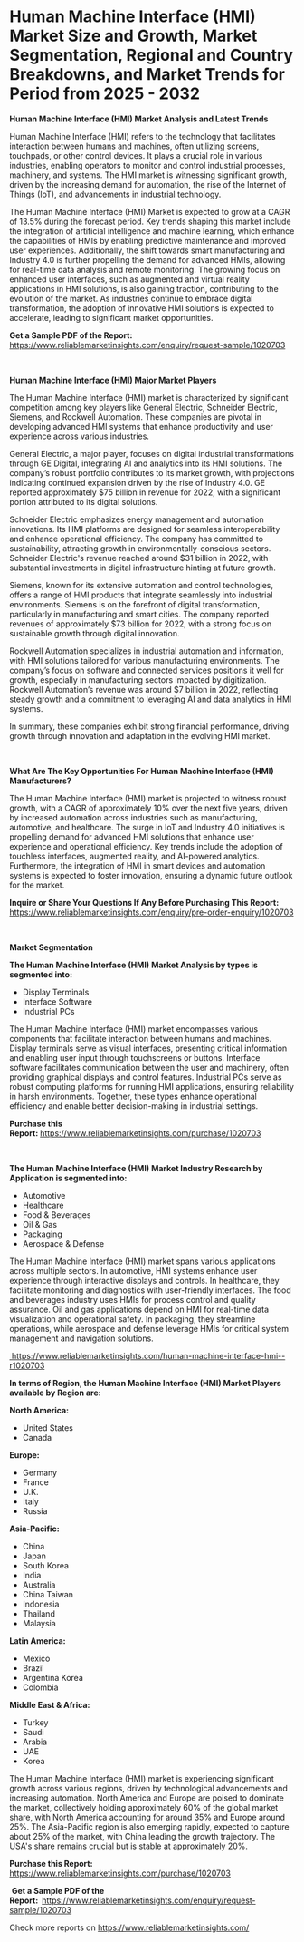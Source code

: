 <p><h1>Human Machine Interface (HMI) Market Size and Growth, Market Segmentation, Regional and Country Breakdowns, and Market Trends for Period from 2025 -  2032</h1></p><p><strong>Human Machine Interface (HMI) Market Analysis and Latest Trends</strong></p>
<p><p>Human Machine Interface (HMI) refers to the technology that facilitates interaction between humans and machines, often utilizing screens, touchpads, or other control devices. It plays a crucial role in various industries, enabling operators to monitor and control industrial processes, machinery, and systems. The HMI market is witnessing significant growth, driven by the increasing demand for automation, the rise of the Internet of Things (IoT), and advancements in industrial technology.</p><p>The Human Machine Interface (HMI) Market is expected to grow at a CAGR of 13.5% during the forecast period. Key trends shaping this market include the integration of artificial intelligence and machine learning, which enhance the capabilities of HMIs by enabling predictive maintenance and improved user experiences. Additionally, the shift towards smart manufacturing and Industry 4.0 is further propelling the demand for advanced HMIs, allowing for real-time data analysis and remote monitoring. The growing focus on enhanced user interfaces, such as augmented and virtual reality applications in HMI solutions, is also gaining traction, contributing to the evolution of the market. As industries continue to embrace digital transformation, the adoption of innovative HMI solutions is expected to accelerate, leading to significant market opportunities.</p></p>
<p><strong>Get a Sample PDF of the Report:&nbsp;</strong> <a href="https://www.reliablemarketinsights.com/enquiry/request-sample/1020703?utm_campaign=3556&utm_medium=2&utm_source=Github&utm_content=ia&utm_term=21032025&utm_id=human-machine-interface-hmi">https://www.reliablemarketinsights.com/enquiry/request-sample/1020703</a></p>
<p>&nbsp;</p>
<p><strong>Human Machine Interface (HMI) Major Market Players</strong></p>
<p><p>The Human Machine Interface (HMI) market is characterized by significant competition among key players like General Electric, Schneider Electric, Siemens, and Rockwell Automation. These companies are pivotal in developing advanced HMI systems that enhance productivity and user experience across various industries.</p><p>General Electric, a major player, focuses on digital industrial transformations through GE Digital, integrating AI and analytics into its HMI solutions. The company’s robust portfolio contributes to its market growth, with projections indicating continued expansion driven by the rise of Industry 4.0. GE reported approximately $75 billion in revenue for 2022, with a significant portion attributed to its digital solutions.</p><p>Schneider Electric emphasizes energy management and automation innovations. Its HMI platforms are designed for seamless interoperability and enhance operational efficiency. The company has committed to sustainability, attracting growth in environmentally-conscious sectors. Schneider Electric's revenue reached around $31 billion in 2022, with substantial investments in digital infrastructure hinting at future growth.</p><p>Siemens, known for its extensive automation and control technologies, offers a range of HMI products that integrate seamlessly into industrial environments. Siemens is on the forefront of digital transformation, particularly in manufacturing and smart cities. The company reported revenues of approximately $73 billion for 2022, with a strong focus on sustainable growth through digital innovation.</p><p>Rockwell Automation specializes in industrial automation and information, with HMI solutions tailored for various manufacturing environments. The company’s focus on software and connected services positions it well for growth, especially in manufacturing sectors impacted by digitization. Rockwell Automation’s revenue was around $7 billion in 2022, reflecting steady growth and a commitment to leveraging AI and data analytics in HMI systems.</p><p>In summary, these companies exhibit strong financial performance, driving growth through innovation and adaptation in the evolving HMI market.</p></p>
<p>&nbsp;</p>
<p><strong>What Are The Key Opportunities For Human Machine Interface (HMI) Manufacturers?</strong></p>
<p><p>The Human Machine Interface (HMI) market is projected to witness robust growth, with a CAGR of approximately 10% over the next five years, driven by increased automation across industries such as manufacturing, automotive, and healthcare. The surge in IoT and Industry 4.0 initiatives is propelling demand for advanced HMI solutions that enhance user experience and operational efficiency. Key trends include the adoption of touchless interfaces, augmented reality, and AI-powered analytics. Furthermore, the integration of HMI in smart devices and automation systems is expected to foster innovation, ensuring a dynamic future outlook for the market.</p></p>
<p><strong>Inquire or Share Your Questions If Any Before Purchasing This Report:</strong> <a href="https://www.reliablemarketinsights.com/enquiry/pre-order-enquiry/1020703?utm_campaign=3556&utm_medium=2&utm_source=Github&utm_content=ia&utm_term=21032025&utm_id=human-machine-interface-hmi">https://www.reliablemarketinsights.com/enquiry/pre-order-enquiry/1020703</a></p>
<p>&nbsp;</p>
<p><strong>Market Segmentation</strong></p>
<p><strong>The Human Machine Interface (HMI) Market Analysis by types is segmented into:</strong></p>
<p><ul><li>Display Terminals</li><li>Interface Software</li><li>Industrial PCs</li></ul></p>
<p><p>The Human Machine Interface (HMI) market encompasses various components that facilitate interaction between humans and machines. Display terminals serve as visual interfaces, presenting critical information and enabling user input through touchscreens or buttons. Interface software facilitates communication between the user and machinery, often providing graphical displays and control features. Industrial PCs serve as robust computing platforms for running HMI applications, ensuring reliability in harsh environments. Together, these types enhance operational efficiency and enable better decision-making in industrial settings.</p></p>
<p><strong>Purchase this Report:&nbsp;</strong><a href="https://www.reliablemarketinsights.com/purchase/1020703?utm_campaign=3556&utm_medium=2&utm_source=Github&utm_content=ia&utm_term=21032025&utm_id=human-machine-interface-hmi">https://www.reliablemarketinsights.com/purchase/1020703</a></p>
<p>&nbsp;</p>
<p><strong>The Human Machine Interface (HMI) Market Industry Research by Application is segmented into:</strong></p>
<p><ul><li>Automotive</li><li>Healthcare</li><li>Food & Beverages</li><li>Oil & Gas</li><li>Packaging</li><li>Aerospace & Defense</li></ul></p>
<p><p>The Human Machine Interface (HMI) market spans various applications across multiple sectors. In automotive, HMI systems enhance user experience through interactive displays and controls. In healthcare, they facilitate monitoring and diagnostics with user-friendly interfaces. The food and beverages industry uses HMIs for process control and quality assurance. Oil and gas applications depend on HMI for real-time data visualization and operational safety. In packaging, they streamline operations, while aerospace and defense leverage HMIs for critical system management and navigation solutions.</p></p>
<p><a href="https://www.reliablemarketinsights.com/human-machine-interface-hmi--r1020703?utm_campaign=3556&utm_medium=2&utm_source=Github&utm_content=ia&utm_term=21032025&utm_id=human-machine-interface-hmi">&nbsp;https://www.reliablemarketinsights.com/human-machine-interface-hmi--r1020703</a></p>
<p><strong>In terms of Region, the Human Machine Interface (HMI) Market Players available by Region are:</strong></p>
<p>
    <p> <strong> North America: </strong>
        <ul>
            <li>United States</li>
            <li>Canada</li>
        </ul>
        </p> 
    <p> <strong> Europe: </strong>
        <ul>
            <li>Germany</li>
            <li>France</li>
            <li>U.K.</li>
            <li>Italy</li>
            <li>Russia</li>
        </ul>
        </p> 
    <p> <strong> Asia-Pacific: </strong>
        <ul>
            <li>China</li>
            <li>Japan</li>
            <li>South Korea</li>
            <li>India</li>
            <li>Australia</li>
            <li>China Taiwan</li>
            <li>Indonesia</li>
            <li>Thailand</li>
            <li>Malaysia</li>
        </ul>
        </p> 
    <p> <strong> Latin America: </strong>
        <ul>
            <li>Mexico</li>
            <li>Brazil</li>
            <li>Argentina Korea</li>
            <li>Colombia</li>
        </ul>
        </p> 
    <p> <strong> Middle East & Africa: </strong>
        <ul>
            <li>Turkey</li>
            <li>Saudi</li>
            <li>Arabia</li>
            <li>UAE</li>
            <li>Korea</li>
        </ul>
    </p>
    </p>
<p><p>The Human Machine Interface (HMI) market is experiencing significant growth across various regions, driven by technological advancements and increasing automation. North America and Europe are poised to dominate the market, collectively holding approximately 60% of the global market share, with North America accounting for around 35% and Europe around 25%. The Asia-Pacific region is also emerging rapidly, expected to capture about 25% of the market, with China leading the growth trajectory. The USA's share remains crucial but is stable at approximately 20%.</p></p>
<p><strong>Purchase this Report: </strong><a href="https://www.reliablemarketinsights.com/purchase/1020703?utm_campaign=3556&utm_medium=2&utm_source=Github&utm_content=ia&utm_term=21032025&utm_id=human-machine-interface-hmi">https://www.reliablemarketinsights.com/purchase/1020703</a></p>
<p>&nbsp;<strong>Get a Sample PDF of the Report:&nbsp;&nbsp;</strong><a href="https://www.reliablemarketinsights.com/enquiry/request-sample/1020703?utm_campaign=3556&utm_medium=2&utm_source=Github&utm_content=ia&utm_term=21032025&utm_id=human-machine-interface-hmi">https://www.reliablemarketinsights.com/enquiry/request-sample/1020703</a></p>
<p><strong></strong></p>
<p>Check more reports on <a href="https://www.reliablemarketinsights.com/?utm_campaign=3556&utm_medium=2&utm_source=Github&utm_content=ia&utm_term=21032025&utm_id=human-machine-interface-hmi">https://www.reliablemarketinsights.com/</a></p>
